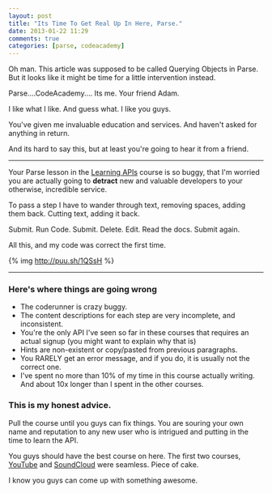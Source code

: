 ```yaml
---
layout: post
title: "Its Time To Get Real Up In Here, Parse."
date: 2013-01-22 11:29
comments: true
categories: [parse, codeacademy]
---
```


<div class="personal" markdown='1'>
<p>Oh man.  This article was supposed to be called Querying Objects in Parse.  But it looks like
it might be time for a little intervention instead.</p>

<p>Parse....CodeAcademy....  Its me.  Your friend Adam.</p>

<p>I like what I like.  And guess what.  I like you guys.</p>

<p>You've given me invaluable education and services.  And haven't asked for anything in return.</p>

<p>And its hard to say this, but at least you're going to hear it from a friend.</p>

</div>
<!-- more -->

******

Your Parse lesson in the [Learning APIs](http://www.codecademy.com/tracks/apis)
course is so buggy, that I'm worried you are actually going to **detract** new and valuable developers
to your otherwise, incredible service.

To pass a step I have to wander through text, removing spaces, adding them back.  Cutting text, adding it back.

Submit.  Run Code.  Submit.  Delete.  Edit.  Read the docs.  Submit again.

All this, and my code was correct the first time.

{% img http://puu.sh/1QSsH %}

******

### Here's where things are going wrong

- The coderunner is crazy buggy.
- The content descriptions for each step are very incomplete, and inconsistent.
- You're the only API I've seen so far in these courses that requires an actual signup (you might want to explain why that is)
- Hints are non-existent or copy/pasted from previous paragraphs.
- You RARELY get an error message, and if you do, it is usually not the correct one.
- I've spent no more than 10% of my time in this course actually writing.  And about 10x longer than I spent in the other courses.


### This is my honest advice.

Pull the course until you guys can fix things.  You are souring your own name and reputation
to any new user who is intrigued and putting in the time to learn the API.

You guys should have the best course on here.  The first two courses, [YouTube](http://www.codecademy.com/tracks/youtube) and [SoundCloud](http://www.codecademy.com/tracks/soundcloud) were seamless.  Piece of cake.

I know you guys can come up with something awesome.

